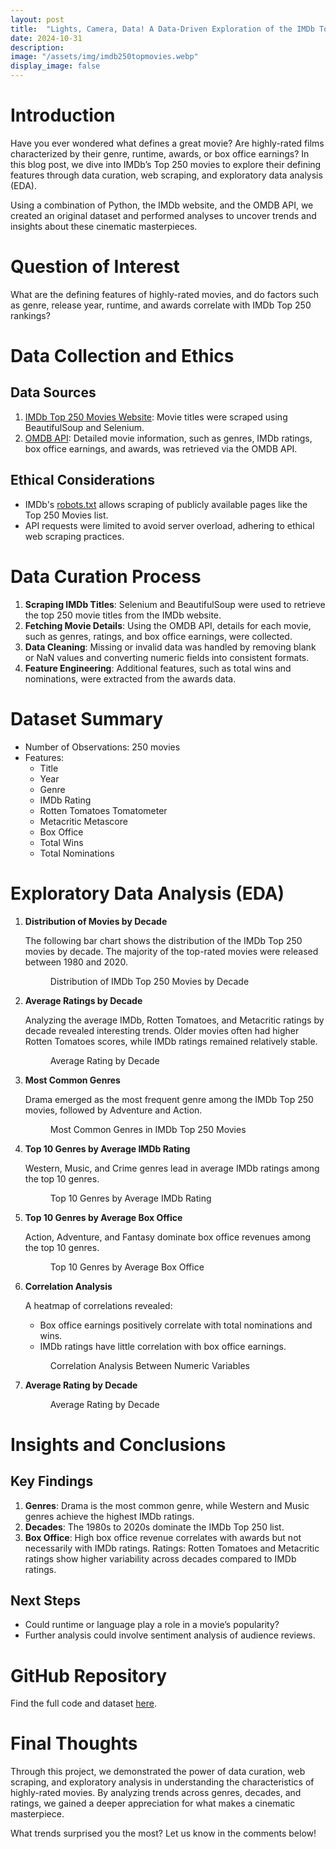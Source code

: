 ```yaml
---
layout: post
title:  "Lights, Camera, Data! A Data-Driven Exploration of the IMDb Top 250 Movies"
date: 2024-10-31
description:  
image: "/assets/img/imdb250topmovies.webp"
display_image: false
---
```

# Introduction
Have you ever wondered what defines a great movie? Are highly-rated films characterized by their genre, runtime, awards, or box office earnings? In this blog post, we dive into IMDb’s Top 250 movies to explore their defining features through data curation, web scraping, and exploratory data analysis (EDA).

Using a combination of Python, the IMDb website, and the OMDB API, we created an original dataset and performed analyses to uncover trends and insights about these cinematic masterpieces.

# Question of Interest

What are the defining features of highly-rated movies, and do factors such as genre, release year, runtime, and awards correlate with IMDb Top 250 rankings?

# Data Collection and Ethics
## Data Sources
1. [IMDb Top 250 Movies Website](https://www.imdb.com/chart/top/): Movie titles were scraped using BeautifulSoup and Selenium.
2. [OMDB API](https://www.omdbapi.com/): Detailed movie information, such as genres, IMDb ratings, box office earnings, and awards, was retrieved via the OMDB API.

## Ethical Considerations
- IMDb's [robots.txt](https://www.imdb.com/robots.txt) allows scraping of publicly available pages like the Top 250 Movies list.
- API requests were limited to avoid server overload, adhering to ethical web scraping practices.

# Data Curation Process
1. **Scraping IMDb Titles**: Selenium and BeautifulSoup were used to retrieve the top 250 movie titles from the IMDb website.
2. **Fetching Movie Details**: Using the OMDB API, details for each movie, such as genres, ratings, and box office earnings, were collected.
3. **Data Cleaning**: Missing or invalid data was handled by removing blank or NaN values and converting numeric fields into consistent formats.
4. **Feature Engineering**: Additional features, such as total wins and nominations, were extracted from the awards data.

# Dataset Summary
- Number of Observations: 250 movies
- Features:
    - Title
    - Year
    - Genre
    - IMDb Rating
    - Rotten Tomatoes Tomatometer
    - Metacritic Metascore
    - Box Office
    - Total Wins
    - Total Nominations

# Exploratory Data Analysis (EDA)
1. **Distribution of Movies by Decade**

    The following bar chart shows the distribution of the IMDb Top 250 movies by decade. The majority of the top-rated movies were released between 1980 and 2020.

    <figure>
        <img src="{{site.url}}/{{site.baseurl}}/assets/img/Distribution of IMDb Top 250 Movies by Decade.png" alt=""> 
        <figcaption>Distribution of IMDb Top 250 Movies by Decade</figcaption>
    </figure>

2. **Average Ratings by Decade**

    Analyzing the average IMDb, Rotten Tomatoes, and Metacritic ratings by decade revealed interesting trends. Older movies often had higher Rotten Tomatoes scores, while IMDb ratings remained relatively stable.

    <figure>
        <img src="{{site.url}}/{{site.baseurl}}/assets/img/Average Rating by Decade.png" alt=""> 
        <figcaption>Average Rating by Decade</figcaption>
    </figure>

3. **Most Common Genres**

    Drama emerged as the most frequent genre among the IMDb Top 250 movies, followed by Adventure and Action.

    <figure>
        <img src="{{site.url}}/{{site.baseurl}}/assets/img/Most Common Genres in IMDb Top 250 Movies.png" alt=""> 
        <figcaption>Most Common Genres in IMDb Top 250 Movies</figcaption>
    </figure>

4. **Top 10 Genres by Average IMDb Rating**

    Western, Music, and Crime genres lead in average IMDb ratings among the top 10 genres.

    <figure>
        <img src="{{site.url}}/{{site.baseurl}}/assets/img/Top 10 Genres by Average IMDb Rating.png" alt=""> 
        <figcaption>Top 10 Genres by Average IMDb Rating</figcaption>
    </figure>

5. **Top 10 Genres by Average Box Office**

    Action, Adventure, and Fantasy dominate box office revenues among the top 10 genres.

    <figure>
        <img src="{{site.url}}/{{site.baseurl}}/assets/img/Top 10 Genres by Average Box Office.png" alt=""> 
        <figcaption>Top 10 Genres by Average Box Office</figcaption>
    </figure>

6. **Correlation Analysis**
    
    A heatmap of correlations revealed:
    - Box office earnings positively correlate with total nominations and wins.
    - IMDb ratings have little correlation with box office earnings.

    <figure>
        <img src="{{site.url}}/{{site.baseurl}}/assets/img/Correlation Analysis Between Numeric Variables.png" alt=""> 
        <figcaption>Correlation Analysis Between Numeric Variables</figcaption>
    </figure>

7. **Average Rating by Decade**
    <figure>
        <img src="{{site.url}}/{{site.baseurl}}/assets/img/Average Rating by Decade.png" alt=""> 
        <figcaption>Average Rating by Decade</figcaption>
    </figure>

# Insights and Conclusions

## Key Findings
1. **Genres**: Drama is the most common genre, while Western and Music genres achieve the highest IMDb ratings.
2. **Decades**: The 1980s to 2020s dominate the IMDb Top 250 list.
3. **Box Office**: High box office revenue correlates with awards but not necessarily with IMDb ratings.
Ratings: Rotten Tomatoes and Metacritic ratings show higher variability across decades compared to IMDb ratings.

## Next Steps
- Could runtime or language play a role in a movie’s popularity?
- Further analysis could involve sentiment analysis of audience reviews.

# GitHub Repository
Find the full code and dataset [here](https://github.com/KetherineWang/post-2-data-curation.git).

# Final Thoughts
Through this project, we demonstrated the power of data curation, web scraping, and exploratory analysis in understanding the characteristics of highly-rated movies. By analyzing trends across genres, decades, and ratings, we gained a deeper appreciation for what makes a cinematic masterpiece.

What trends surprised you the most? Let us know in the comments below!